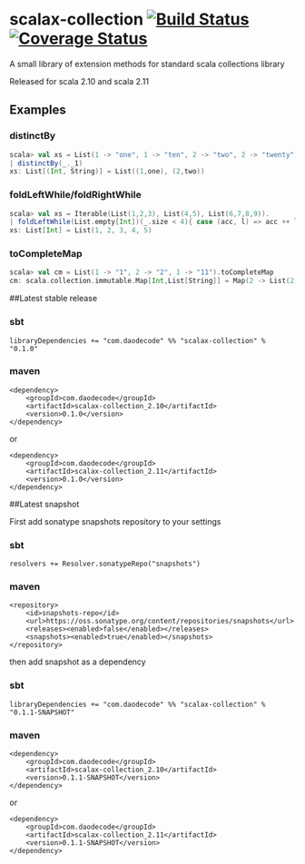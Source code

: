 scalax-collection [![Build Status](https://travis-ci.org/jozic/scalax-collection.png?branch=master)](https://travis-ci.org/jozic/scalax-collection) [![Coverage Status](https://coveralls.io/repos/jozic/scalax-collection/badge.png)](https://coveralls.io/r/jozic/scalax-collection)
=================

A small library of extension methods for standard scala collections library

Released for scala 2.10 and scala 2.11

## Examples

### distinctBy

``` scala
scala> val xs = List(1 -> "one", 1 -> "ten", 2 -> "two", 2 -> "twenty").
| distinctBy(_._1)
xs: List[(Int, String)] = List((1,one), (2,two))
```

### foldLeftWhile/foldRightWhile
``` scala
scala> val xs = Iterable(List(1,2,3), List(4,5), List(6,7,8,9)).
| foldLeftWhile(List.empty[Int])(_.size < 4){ case (acc, l) => acc ++ l }
xs: List[Int] = List(1, 2, 3, 4, 5)
```

### toCompleteMap

``` scala
scala> val cm = List(1 -> "1", 2 -> "2", 1 -> "11").toCompleteMap
cm: scala.collection.immutable.Map[Int,List[String]] = Map(2 -> List(2), 1 -> List(1, 11))

```

##Latest stable release

### sbt
```
libraryDependencies += "com.daodecode" %% "scalax-collection" % "0.1.0"
```
### maven
```
<dependency>
    <groupId>com.daodecode</groupId>
    <artifactId>scalax-collection_2.10</artifactId>
    <version>0.1.0</version>
</dependency>
```
or
```
<dependency>
    <groupId>com.daodecode</groupId>
    <artifactId>scalax-collection_2.11</artifactId>
    <version>0.1.0</version>
</dependency>
```

##Latest snapshot

First add sonatype snapshots repository to your settings

### sbt

`resolvers += Resolver.sonatypeRepo("snapshots")`

### maven

```
<repository>
    <id>snapshots-repo</id>
    <url>https://oss.sonatype.org/content/repositories/snapshots</url>
    <releases><enabled>false</enabled></releases>
    <snapshots><enabled>true</enabled></snapshots>
</repository>
```

then add snapshot as a dependency

### sbt
```
libraryDependencies += "com.daodecode" %% "scalax-collection" % "0.1.1-SNAPSHOT"
```
### maven
```
<dependency>
    <groupId>com.daodecode</groupId>
    <artifactId>scalax-collection_2.10</artifactId>
    <version>0.1.1-SNAPSHOT</version>
</dependency>
```
or
```
<dependency>
    <groupId>com.daodecode</groupId>
    <artifactId>scalax-collection_2.11</artifactId>
    <version>0.1.1-SNAPSHOT</version>
</dependency>
```

